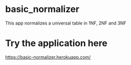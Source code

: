 # basic_normalizer
This app normalizes a universal table in 1NF, 2NF and 3NF

# Try the application here
<https://basic-normalizer.herokuapp.com/>
